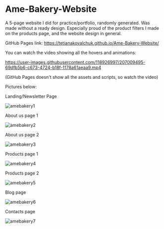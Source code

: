 # Ame-Bakery-Website
A 5-page website I did for practice/portfolio, randomly generated. Was made without a ready design.
Especially  proud of the product filters I made on the products page, and the website design in general.

GitHub Pages link: https://tetianakovalchuk.github.io/Ame-Bakery-Website/

You can watch the video showing all the hovers and animations:



https://user-images.githubusercontent.com/118926997/207009495-69dfb5b6-c673-4724-b18f-1178a61aeaa9.mp4



(GitHub Pages doesn't show all the assets and scripts, so watch the video)

Pictures below:

Landing/Newsletter Page

![amebakery1](https://user-images.githubusercontent.com/118926997/207009521-1a226eac-b443-4a3a-ae0d-ae89ce97e8b3.png)

About us page 1

![amebakery2](https://user-images.githubusercontent.com/118926997/207009548-8aed6ec6-b6a7-4eb3-afc2-13162242a900.png)

About us page 2

![amebakery3](https://user-images.githubusercontent.com/118926997/207009577-c8060352-1516-45e2-bd6b-035d8de097f6.png)

Products page 1

![amebakery4](https://user-images.githubusercontent.com/118926997/207009598-e85f0668-4194-4afc-bec2-616a987b31dc.png)

Products page 2

![amebakery5](https://user-images.githubusercontent.com/118926997/207009663-bcc96e10-de5e-4e5b-8aa8-39d317fa189a.png)

Blog page

![amebakery6](https://user-images.githubusercontent.com/118926997/207009667-08cd928b-366b-47dc-88b7-f9ce4535b553.png)

Contacts page

![amebakery7](https://user-images.githubusercontent.com/118926997/207009649-dc118b89-f962-4a6c-a1f4-98ef5a82d877.png)
